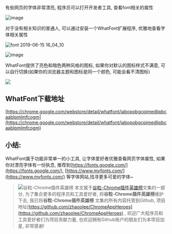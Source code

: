 有些网页的字体非常漂亮, 程序员可以打开开发者工具, 查看font相关的属性

![image](https://user-images.githubusercontent.com/15868458/59549337-8f129b00-8f8e-11e9-89b8-93e0e83c4805.png)

对于没有相关知识的普通人, 可以通过安装一个WhatFont扩展程序, 优雅地查看字体相关属性

![font 2019-06-15 16_04_10](https://user-images.githubusercontent.com/15868458/59549312-4529b500-8f8e-11e9-8107-004486a02258.gif)

![image](https://user-images.githubusercontent.com/15868458/59549324-625e8380-8f8e-11e9-8454-f60168a8266c.png)

WhatFont提供了亮色和暗色两种风格的图标, 如果你对默认的图标样式不满意, 可以自行切换(如果你的浏览器主题和图标是同一个颜色, 可能会看不清图标)


![](https://user-images.githubusercontent.com/15868458/59549350-c4b78400-8f8e-11e9-9bc0-04649b7101ac.gif)


## WhatFont下载地址

[https://chrome.google.com/webstore/detail/whatfont/jabopobgcpjmedljpbcaablpmlmfcogm](https://chrome.google.com/webstore/detail/whatfont/jabopobgcpjmedljpbcaablpmlmfcogm)


## 小结:
WhatFont属于功能非常单一的小工具, 让字体爱好者优雅查看网页字体属性, 如果你对漂亮字体有一份执念, 推荐到[https://fonts.google.com/](https://fonts.google.com/), [https://www.myfonts.com/](https://www.myfonts.com/)
 等字体网站,找寻更多可爱的字体~



> ![谷粒-Chrome插件英雄榜](https://upload-images.jianshu.io/upload_images/3203841-4f0b239a3bb43be8.jpg)
本文属于[谷粒-Chrome插件英雄榜](https://www.jianshu.com/nb/27879124)文集的一部分, 为了集合更多的程序员和工具爱好者, 将**谷粒-Chrome插件英雄榜**维护下去, 我已将**谷粒-Chrome插件英雄榜** 文集的所有内容托管到Github, 项目地址[https://github.com/zhaoolee/ChromeAppHeroes](https://github.com/zhaoolee/ChromeAppHeroes) , 欢迎广大程序员和工具爱好者们为项目贡献力量, 也欢迎拥有Github账户的朋友们为本项目加星, 非常感谢!